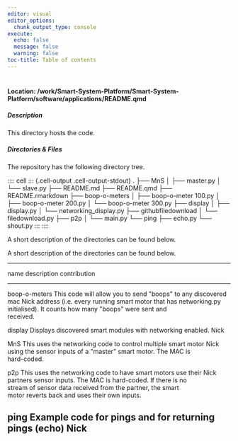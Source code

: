 ```yaml
---
editor: visual
editor_options:
  chunk_output_type: console
execute:
  echo: false
  message: false
  warning: false
toc-title: Table of contents
---
```


# 

#### Location: /work/Smart-System-Platform/Smart-System-Platform/software/applications/README.qmd

##### Description

This directory hosts the code.

##### Directories & Files

The repository has the following directory tree.

:::: cell
::: {.cell-output .cell-output-stdout}
    .
    ├── MnS
    │   ├── master.py
    │   └── slave.py
    ├── README.md
    ├── README.qmd
    ├── README.rmarkdown
    ├── boop-o-meters
    │   ├── boop-o-meter 100.py
    │   ├── boop-o-meter 200.py
    │   └── boop-o-meter 300.py
    ├── display
    │   ├── display.py
    │   └── networking_display.py
    ├── githubfiledownload
    │   └── filedownload.py
    ├── p2p
    │   └── main.py
    └── ping
        ├── echo.py
        └── shout.py
:::
::::

A short description of the directories can be found below.

A short description of the directories can be found below.

  ----------------------------------------------------------------------------------------------
  name            description                                                     contribution
  --------------- --------------------------------------------------------------- --------------
  boop-o-meters   This code will allow you to send "boops" to any discovered mac  Nick
                  address (i.e. every running smart motor that has networking.py  
                  initialised). It counts how many "boops" were sent and          
                  received.                                                       

  display         Displays discovered smart modules with networking enabled.      Nick

  MnS             This uses the networking code to control multiple smart motor   Nick
                  using the sensor inputs of a "master" smart motor. The MAC is   
                  hard-coded.                                                     

  p2p             This uses the networking code to have smart motors use their    Nick
                  partners sensor inputs. The MAC is hard-coded. If there is no   
                  stream of sensor data received from the partner, the smart      
                  motor reverts back and uses their own inputs.                   

  ping            Example code for pings and for returning pings (echo)           Nick
  ----------------------------------------------------------------------------------------------
